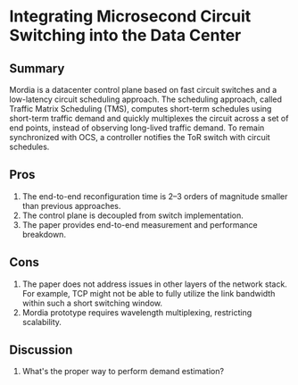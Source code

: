 # Integrating Microsecond Circuit Switching into the Data Center

## Summary
Mordia is a datacenter control plane based on fast circuit switches and a low-latency circuit scheduling approach. The scheduling approach, called Traffic Matrix Scheduling (TMS), computes short-term schedules using short-term traffic demand and quickly multiplexes the circuit across a set of end points, instead of observing long-lived traffic demand. To remain synchronized with OCS, a controller notifies the ToR switch with circuit schedules.

## Pros
1. The end-to-end reconfiguration time is 2–3 orders of magnitude smaller than previous approaches.
2. The control plane is decoupled from switch implementation.
3. The paper provides end-to-end measurement and performance breakdown.

## Cons
1. The paper does not address issues in other layers of the network stack. For example, TCP might not be able to fully utilize the link bandwidth within such a short switching window.
2. Mordia prototype requires wavelength multiplexing, restricting scalability.

## Discussion
1. What's the proper way to perform demand estimation?